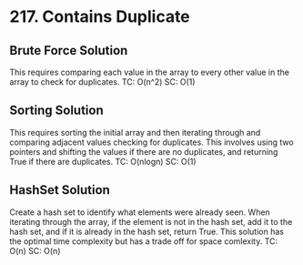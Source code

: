 # 217. Contains Duplicate

## Brute Force Solution
This requires comparing each value in the array to every other value in the array to check for duplicates.
TC: O(n^2)
SC: O(1)

## Sorting Solution
This requires sorting the initial array and then iterating through and comparing adjacent values checking for duplicates. This involves using two pointers and shifting the values if there are no duplicates, and returning True if there are duplicates.
TC: O(nlogn)
SC: O(1)

## HashSet Solution
Create a hash set to identify what elements were already seen. When iterating through the array, if the element is not in the hash set, add it to the hash set, and if it is already in the hash set, return True. This solution has the optimal time complexity but has a trade off for space comlexity.
TC: O(n)
SC: O(n)